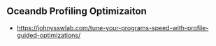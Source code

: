 Oceandb Profiling Optimizaiton
-------------------------------------------------------------------------------------------------------------
* https://johnysswlab.com/tune-your-programs-speed-with-profile-guided-optimizations/
